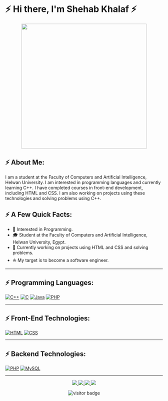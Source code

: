 # ⚡ Hi there, I'm Shehab Khalaf ⚡

<div align="center">
  <img src="https://i.imgur.com/8MupZHY.gif" width="400px">
</div>

## ⚡ About Me:

I am a student at the Faculty of Computers and Artificial Intelligence, Helwan University. I am interested in programming languages and currently learning C++. I have completed courses in front-end development, including HTML and CSS. I am also working on projects using these technologies and solving problems using C++.

## ⚡ A Few Quick Facts:

- 🧐 Interested in Programming.
- 🎓 Student at the Faculty of Computers and Artificial Intelligence, Helwan University, Egypt.
- 🌱 Currently working on projects using HTML and CSS and solving problems.
- ⛵ My target is to become a software engineer.

---

## ⚡ Programming Languages:

[![C++](https://skillicons.dev/icons/cpp)](https://skillicons.dev)
[![C](https://skillicons.dev/icons/c)](https://skillicons.dev)
[![Java](https://skillicons.dev/icons/java)](https://skillicons.dev)
[![PHP](https://skillicons.dev/icons/php)](https://skillicons.dev)

---

## ⚡️ Front-End Technologies:

[![HTML](https://skillicons.dev/icons/html)](https://skillicons.dev)
[![CSS](https://skillicons.dev/icons/css)](https://skillicons.dev)

---

## ⚡️ Backend Technologies:

[![PHP](https://skillicons.dev/icons/php)](https://skillicons.dev)
[![MySQL](https://skillicons.dev/icons/mysql)](https://skillicons.dev)

---

<p align="center">
  <a href="" alt="Twitter">
    <img src="https://img.shields.io/badge/Twitter-1DA1F2?style=for-the-badge&logo=twitter&logoColor=white">
  </a>
  <a href="https://www.linkedin.com/in/shehab-khalaf" alt="LinkedIn">
    <img src="https://img.shields.io/badge/LinkedIn-0077B5?style=for-the-badge&logo=linkedin&logoColor=white">
  </a>
  <a href="https://www.facebook.com/profile.php?id=100012970092361" alt="Facebook">
    <img src="https://img.shields.io/badge/Facebook-1877F2?style=for-the-badge&logo=facebook&logoColor=white">
  </a>
  <a href="https://github.com/Shehabkhalaf" alt="GitHub">
    <img src="https://img.shields.io/badge/GitHub-100000?style=for-the-badge&logo=github&logoColor=white">
  </a>
</p>

<p align="center">
  <img src="https://visitor-badge.laobi.icu/badge?page_id=halfrost.halfrost" alt="visitor badge"/>       
</p>
